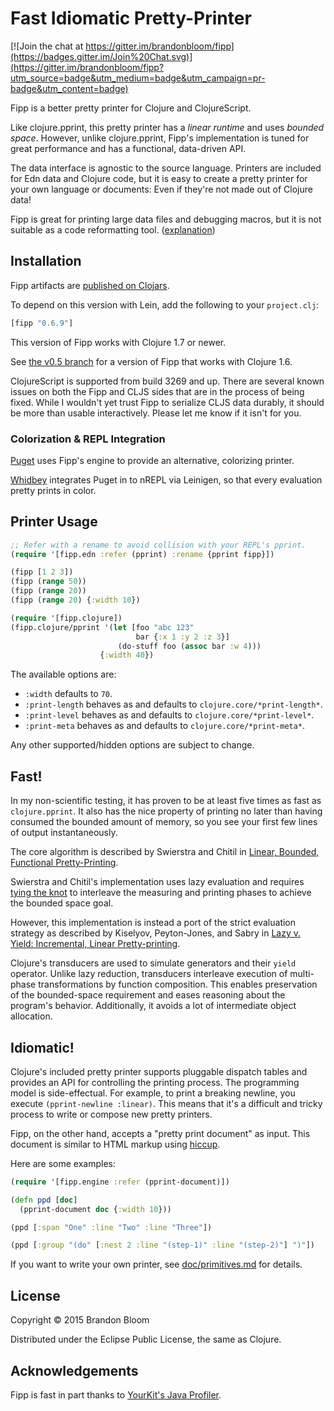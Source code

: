 # Fast Idiomatic Pretty-Printer

[![Join the chat at https://gitter.im/brandonbloom/fipp](https://badges.gitter.im/Join%20Chat.svg)](https://gitter.im/brandonbloom/fipp?utm_source=badge&utm_medium=badge&utm_campaign=pr-badge&utm_content=badge)

Fipp is a better pretty printer for Clojure and ClojureScript.

Like clojure.pprint, this pretty printer has a *linear runtime* and uses
*bounded space*. However, unlike clojure.pprint, Fipp's implementation is
tuned for great performance and has a functional, data-driven API.

The data interface is agnostic to the source language. Printers are included
for Edn data and Clojure code, but it is easy to create a pretty printer for
your own language or documents: Even if they're not made out of Clojure data!

Fipp is great for printing large data files and debugging macros, but it is
not suitable as a code reformatting tool. ([explanation][4])


## Installation

Fipp artifacts are [published on Clojars](https://clojars.org/fipp).

To depend on this version with Lein, add the following to your `project.clj`:

```clojure
[fipp "0.6.9"]
```

This version of Fipp works with Clojure 1.7 or newer.

See [the v0.5 branch](https://github.com/brandonbloom/fipp/tree/v0.5) for
a version of Fipp that works with Clojure 1.6.

ClojureScript is supported from build 3269 and up. There are several known
issues on both the Fipp and CLJS sides that are in the process of being fixed.
While I wouldn't yet trust Fipp to serialize CLJS data durably, it should be
more than usable interactively. Please let me know if it isn't for you.


### Colorization & REPL Integration

[Puget][2] uses Fipp's engine to provide an alternative, colorizing printer.

[Whidbey][3] integrates Puget in to nREPL via Leinigen, so that every
evaluation pretty prints in color.


## Printer Usage

```clojure
;; Refer with a rename to avoid collision with your REPL's pprint.
(require '[fipp.edn :refer (pprint) :rename {pprint fipp}])

(fipp [1 2 3])
(fipp (range 50))
(fipp (range 20))
(fipp (range 20) {:width 10})

(require '[fipp.clojure])
(fipp.clojure/pprint '(let [foo "abc 123"
                            bar {:x 1 :y 2 :z 3}]
                        (do-stuff foo (assoc bar :w 4)))
                    {:width 40})
```

The available options are:

- `:width` defaults to `70`.
- `:print-length` behaves as and defaults to `clojure.core/*print-length*`.
- `:print-level` behaves as and defaults to `clojure.core/*print-level*`.
- `:print-meta` behaves as and defaults to `clojure.core/*print-meta*`.

Any other supported/hidden options are subject to change.


## Fast!

In my non-scientific testing, it has proven to be at least five times as fast
as `clojure.pprint`.  It also has the nice property of printing no later than
having consumed the bounded amount of memory, so you see your first few lines
of output instantaneously.

The core algorithm is described by Swierstra and Chitil in
[Linear, Bounded, Functional Pretty-Printing][5].

Swierstra and Chitil's implementation uses lazy evaluation and requires
[tying the knot](http://www.haskell.org/haskellwiki/Tying_the_Knot) to
interleave the measuring and printing phases to achieve the bounded space goal.

However, this implementation is instead a port of the strict evaluation
strategy as described by Kiselyov, Peyton-Jones, and Sabry in
[Lazy v. Yield: Incremental, Linear Pretty-printing][6].

Clojure's transducers are used to simulate generators and their `yield`
operator. Unlike lazy reduction, transducers interleave execution of
multi-phase transformations by function composition. This enables preservation
of the bounded-space requirement and eases reasoning about the program's
behavior. Additionally, it avoids a lot of intermediate object allocation.


## Idiomatic!

Clojure's included pretty printer supports pluggable dispatch tables and
provides an API for controlling the printing process. The programming model
is side-effectual. For example, to print a breaking newline, you execute
`(pprint-newline :linear)`. This means that it's a difficult and tricky
process to write or compose new pretty printers.

Fipp, on the other hand, accepts a "pretty print document" as input. This
document is similar to HTML markup using [hiccup][7].

Here are some examples:

```clojure
(require '[fipp.engine :refer (pprint-document)])

(defn ppd [doc]
  (pprint-document doc {:width 10}))

(ppd [:span "One" :line "Two" :line "Three"])

(ppd [:group "(do" [:nest 2 :line "(step-1)" :line "(step-2)"] ")"])
```

If you want to write your own printer, see
[doc/primitives.md](doc/primitives.md) for details.


## License

Copyright © 2015 Brandon Bloom

Distributed under the Eclipse Public License, the same as Clojure.


## Acknowledgements

Fipp is fast in part thanks to [YourKit's Java Profiler][1].


[1]: http://www.yourkit.com/java/profiler/index.jsp
[2]: https://github.com/greglook/puget
[3]: https://github.com/greglook/whidbey
[4]: https://github.com/brandonbloom/fipp/issues/21#issuecomment-64693415
[5]: http://kar.kent.ac.uk/24041/1/LinearOlaf.pdf
[6]: http://www.cs.indiana.edu/~sabry/papers/yield-pp.pdf
[7]: https://github.com/weavejester/hiccup
